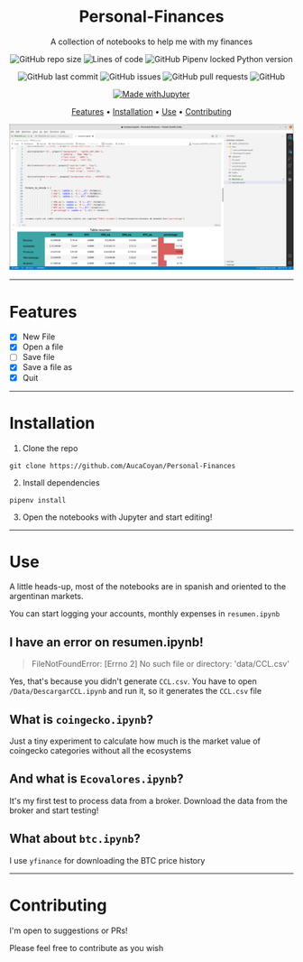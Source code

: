 <div align="center">

# Personal-Finances

A collection of notebooks to help me with my finances

![GitHub repo size](https://img.shields.io/github/repo-size/AucaCoyan/Personal-Finances)
![Lines of code](https://img.shields.io/tokei/lines/github/AucaCoyan/Personal-Finances)
![GitHub Pipenv locked Python version](https://img.shields.io/github/pipenv/locked/python-version/AucaCoyan/Personal-Finances)

![GitHub last commit](https://img.shields.io/github/last-commit/AucaCoyan/Personal-Finances)
![GitHub issues](https://img.shields.io/github/issues/AucaCoyan/Personal-Finances)
![GitHub pull requests](https://img.shields.io/github/issues-pr/AucaCoyan/Personal-Finances)
![GitHub](https://img.shields.io/github/license/AucaCoyan/Personal-Finances)

[![Made withJupyter](https://img.shields.io/badge/Made%20with-Jupyter-orange?style=for-the-badge&logo=Jupyter)](https://jupyter.org/try)

[Features](#features) •
[Installation](#installation) •
[Use](#use) •
[Contributing](#contributing)

![Alt text](https://raw.githubusercontent.com/AucaCoyan/Personal-Finances/main/img/Screenshot%20from%202022-03-28%2008-50-35.png)

</div>

---

# Features

- [x] New File
- [x] Open a file
- [ ] Save file
- [x] Save a file as
- [x] Quit

---

# Installation

1. Clone the repo

```
git clone https://github.com/AucaCoyan/Personal-Finances
```

2. Install dependencies

```
pipenv install
```

3. Open the notebooks with Jupyter and start editing!

---

# Use

A little heads-up, most of the notebooks are in spanish and oriented to the argentinan markets.

You can start logging your accounts, monthly expenses in `resumen.ipynb`

## I have an error on resumen.ipynb!

> FileNotFoundError: [Errno 2] No such file or directory: 'data/CCL.csv'

Yes, that's because you didn't generate `CCL.csv`. You have to open `/Data/DescargarCCL.ipynb` and run it, so it generates the `CCL.csv` file

## What is `coingecko.ipynb`?

Just a tiny experiment to calculate how much is the market value of coingecko categories without all the ecosystems

## And what is `Ecovalores.ipynb`?

It's my first test to process data from a broker. Download the data from the broker and start testing!

## What about `btc.ipynb`?

I use `yfinance` for downloading the BTC price history

---

# Contributing

I'm open to suggestions or PRs!

Please feel free to contribute as you wish

<!--- template

# Section 1

Text lore ipsum It is a long established fact that a reader will be distracted by the readable content of a page when looking at its layout. The point of using Lorem Ipsum is that it has a more-or-less normal distribution of letters, as opposed to using 'Content here, content here', making it look like readable English. Many desktop publishing packages and web page editors now use Lorem Ipsum as their default model text, and a search for 'lorem ipsum' will uncover many web sites still in their infancy. Various versions have evolved over the years, sometimes by accident, sometimes on purpose (injected humour and the like).

It is a long established fact that a reader will be distracted by the readable content of a page when looking at its layout. The point of using Lorem Ipsum is that it has a more-or-less normal distribution of letters, as opposed to using 'Content here, content here', making it look like readable English. Many desktop publishing packages and web page editors now use Lorem Ipsum as their default model text, and a search for 'lorem ipsum' will uncover many web sites still in their infancy. Various versions have evolved over the years, sometimes by accident, sometimes on purpose (injected humour and the like).

It is a long established fact that a reader will be distracted by the readable content of a page when looking at its layout. The point of using Lorem Ipsum is that it has a more-or-less normal distribution of letters, as opposed to using 'Content here, content here', making it look like readable English. Many desktop publishing packages and web page editors now use Lorem Ipsum as their default model text, and a search for 'lorem ipsum' will uncover many web sites still in their infancy. Various versions have evolved over the years, sometimes by accident, sometimes on purpose (injected humour and the like).

---

# Installation

It is a long established fact that a reader will be distracted by the readable content of a page when looking at its layout. The point of using Lorem Ipsum is that it has a more-or-less normal distribution of letters, as opposed to using 'Content here, content here', making it look like readable English. Many desktop publishing packages and web page editors now use Lorem Ipsum as their default model text, and a search for 'lorem ipsum' will uncover many web sites still in their infancy. Various versions have evolved over the years, sometimes by accident, sometimes on purpose (injected humour and the like).

It is a long established fact that a reader will be distracted by the readable content of a page when looking at its layout. The point of using Lorem Ipsum is that it has a more-or-less normal distribution of letters, as opposed to using 'Content here, content here', making it look like readable English. Many desktop publishing packages and web page editors now use Lorem Ipsum as their default model text, and a search for 'lorem ipsum' will uncover many web sites still in their infancy. Various versions have evolved over the years, sometimes by accident, sometimes on purpose (injected humour and the like).

---

# Configuration

It is a long established fact that a reader will be distracted by the readable content of a page when looking at its layout. The point of using Lorem Ipsum is that it has a more-or-less normal distribution of letters, as opposed to using 'Content here, content here', making it look like readable English. Many desktop publishing packages and web page editors now use Lorem Ipsum as their default model text, and a search for 'lorem ipsum' will uncover many web sites still in their infancy. Various versions have evolved over the years, sometimes by accident, sometimes on purpose (injected humour and the like).

It is a long established fact that a reader will be distracted by the readable content of a page when looking at its layout. The point of using Lorem Ipsum is that it has a more-or-less normal distribution of letters, as opposed to using 'Content here, content here', making it look like readable English. Many desktop publishing packages and web page editors now use Lorem Ipsum as their default model text, and a search for 'lorem ipsum' will uncover many web sites still in their infancy. Various versions have evolved over the years, sometimes by accident, sometimes on purpose (injected humour and the like).

---

# Contributing

I'm open to suggestions or PRs!
Please feel free to contribute as you wish

<details>
<summary>Linux (tree 1)</summary>

To install zoxide, run this command in your terminal:

```sh
curl -sS https://webinstall.dev/zoxide | bash
```

Alternatively, you can use a package manager:

| Distribution  | Repository            | Instructions             |
| ------------- | --------------------- | ------------------------ |
| Ubuntu 21.04+ | [Ubuntu Packages]     | `apt install zoxide`     |
| Void Linux    | [Void Linux Packages] | `xbps-install -S zoxide` |

</details>

<details>
<summary>macOS (tree 2)</summary>

To install zoxide, use a package manager:

| Repository | Instructions          |
| ---------- | --------------------- |
| [Homebrew] | `brew install zoxide` |
| [MacPorts] | `port install zoxide` |

</details>

<details>
<summary>Windows (tree 3)</summary>

To install zoxide, run this command in your command prompt:

```sh
curl.exe -A "MS" https://webinstall.dev/zoxide | powershell
```

Alternatively, you can use a package manager:

| Repository      | Instructions                    |
| --------------- | ------------------------------- |
| **[crates.io]** | `cargo install zoxide --locked` |
| [Chocolatey]    | `choco install zoxide`          |

</details>

--->
